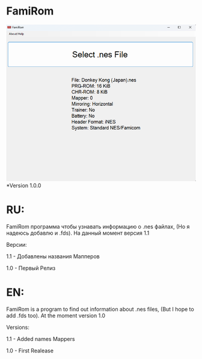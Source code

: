 # FamiRom

![](ForGitHub.png)
*Version 1.0.0


# RU:
FamiRom программа чтобы узнавать информацию о .nes файлах, (Но я надеюсь добавлю и .fds).
На данный момент версия 1.1

Версии:

1.1 - Добавлены названия Мапперов

1.0 - Первый Релиз

# EN:
FamiRom is a program to find out information about .nes files, (But I hope to add .fds too).
At the moment version 1.0

Versions:

1.1 - Added names Mappers

1.0 - First Realease
